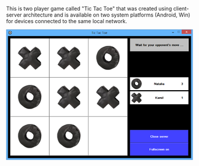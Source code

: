 This is two player game called "Tic Tac Toe" that was created using client-server architecture and is available on two system platforms (Android, Win) for devices connected to the same local network.

![TicTacToe](https://github.com/Karmello/TicTacToe/blob/master/screenshots/6.png)
